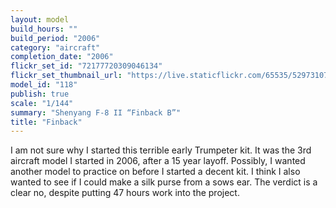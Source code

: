 ```yaml
---
layout: model
build_hours: ""
build_period: "2006"
category: "aircraft"
completion_date: "2006"
flickr_set_id: "72177720309046134"
flickr_set_thumbnail_url: "https://live.staticflickr.com/65535/52973107090_2bcc0b5a68_m.jpg"
model_id: "118"
publish: true
scale: "1/144"
summary: "Shenyang F-8 II “Finback B”"
title: "Finback"
---
```


I am not sure why I started this terrible early Trumpeter kit. It was the 3rd aircraft model I started in 2006, after a 15 year layoff. Possibly, I wanted another model to practice on before I started a decent kit. I think I also wanted to see if I could make a silk purse from a sows ear. The verdict is a clear no, despite putting 47 hours work into the project. 
